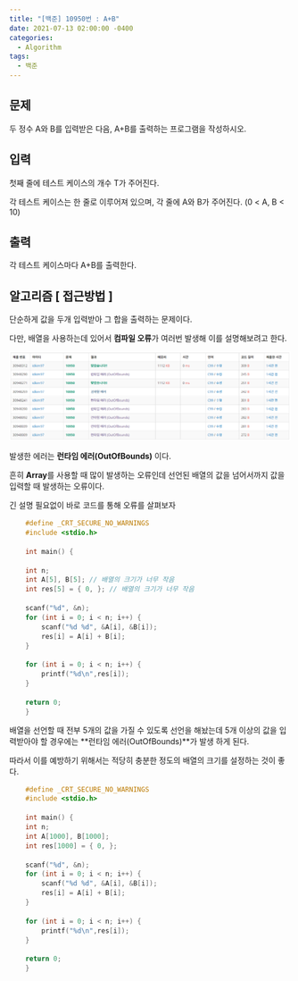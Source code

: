 ```yaml
---
title: "[백준] 10950번 : A+B"
date: 2021-07-13 02:00:00 -0400
categories: 
  - Algorithm
tags:
  - 백준
---
```


## 문제

두 정수 A와 B를 입력받은 다음, A+B를 출력하는 프로그램을 작성하시오.


## 입력

첫째 줄에 테스트 케이스의 개수 T가 주어진다.

각 테스트 케이스는 한 줄로 이루어져 있으며, 각 줄에 A와 B가 주어진다. (0 < A, B < 10)

## 출력

각 테스트 케이스마다 A+B를 출력한다.  

## 알고리즘 [ 접근방법 ]

단순하게 값을 두개 입력받아 그 합을 출력하는 문제이다.

다만, 배열을 사용하는데 있어서 **컴파일 오류**가 여러번 발생해 이를 설명해보려고 한다.

![백준 10950번 런타임 에러](https://github.com/idkim97/idkim97.github.io/blob/master/img/%EB%B0%B1%EC%A4%8010950%EB%B2%88.png?raw=true)

발생한 에러는 **런타임 에러(OutOfBounds)** 이다.

흔히 **Array**를 사용할 때 많이 발생하는 오류인데 선언된 배열의 값을 넘어서까지 값을 입력할 때 발생하는 오류이다.

긴 설명 필요없이 바로 코드를 통해 오류를 살펴보자
```c
    #define _CRT_SECURE_NO_WARNINGS
    #include <stdio.h>
    
    int main() {

	int n;
	int A[5], B[5]; // 배열의 크기가 너무 작음
	int res[5] = { 0, }; // 배열의 크기가 너무 작음

	scanf("%d", &n);
	for (int i = 0; i < n; i++) {
		scanf("%d %d", &A[i], &B[i]);
		res[i] = A[i] + B[i];
	}

	for (int i = 0; i < n; i++) {
		printf("%d\n",res[i]);
	}

	return 0;
    }
```


배열을 선언할 때 전부 5개의 값을 가질 수 있도록 선언을 해놨는데 5개 이상의 값을 입력받아야 할 경우에는 **런타임 에러(OutOfBounds)**가 발생 하게 된다.

따라서 이를 예방하기 위해서는 적당히 충분한 정도의 배열의 크기를 설정하는 것이 좋다.

```c
    #define _CRT_SECURE_NO_WARNINGS
    #include <stdio.h>

    int main() {
	int n;
	int A[1000], B[1000];
	int res[1000] = { 0, };

	scanf("%d", &n);
	for (int i = 0; i < n; i++) {
		scanf("%d %d", &A[i], &B[i]);
		res[i] = A[i] + B[i];
	}

	for (int i = 0; i < n; i++) {
		printf("%d\n",res[i]);
	}

	return 0;
    }
```
